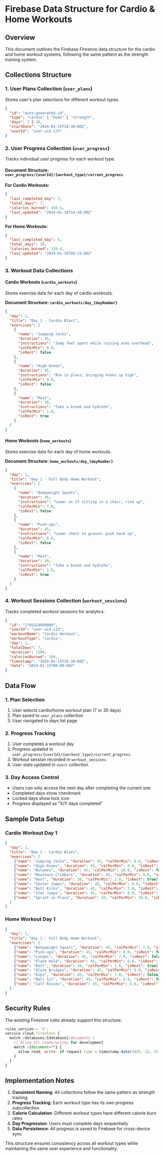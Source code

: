 # Firebase Data Structure for Cardio & Home Workouts

## Overview
This document outlines the Firebase Firestore data structure for the cardio and home workout systems, following the same pattern as the strength training system.

## Collections Structure

### 1. User Plans Collection (`user_plans`)
Stores user's plan selections for different workout types.

```json
{
  "id": "auto-generated-id",
  "type": "cardio" | "home" | "strength",
  "days": 7 | 30,
  "startDate": "2024-01-15T10:30:00Z",
  "userId": "user-uid-123"
}
```

### 2. User Progress Collection (`user_progress`)
Tracks individual user progress for each workout type.

#### Document Structure: `user_progress/{userId}/{workout_type}/current_progress`

**For Cardio Workouts:**
```json
{
  "last_completed_day": 3,
  "total_days": 7,
  "calories_burned": 450.5,
  "last_updated": "2024-01-18T14:30:00Z"
}
```

**For Home Workouts:**
```json
{
  "last_completed_day": 5,
  "total_days": 30,
  "calories_burned": 320.0,
  "last_updated": "2024-01-20T09:15:00Z"
}
```

### 3. Workout Data Collections

#### Cardio Workouts (`cardio_workouts`)
Stores exercise data for each day of cardio workouts.

**Document Structure: `cardio_workouts/day_{dayNumber}`**

```json
{
  "day": 1,
  "title": "Day 1 - Cardio Blast",
  "exercises": [
    {
      "name": "Jumping Jacks",
      "duration": 45,
      "instructions": "Jump feet apart while raising arms overhead",
      "calPerMin": 8.0,
      "isRest": false
    },
    {
      "name": "High Knees",
      "duration": 45,
      "instructions": "Run in place, bringing knees up high",
      "calPerMin": 9.0,
      "isRest": false
    },
    {
      "name": "Rest",
      "duration": 30,
      "instructions": "Take a break and hydrate",
      "calPerMin": 1.0,
      "isRest": true
    }
  ]
}
```

#### Home Workouts (`home_workouts`)
Stores exercise data for each day of home workouts.

**Document Structure: `home_workouts/day_{dayNumber}`**

```json
{
  "day": 1,
  "title": "Day 1 - Full Body Home Workout",
  "exercises": [
    {
      "name": "Bodyweight Squats",
      "duration": 45,
      "instructions": "Lower as if sitting in a chair, rise up",
      "calPerMin": 7.0,
      "isRest": false
    },
    {
      "name": "Push-ups",
      "duration": 45,
      "instructions": "Lower chest to ground, push back up",
      "calPerMin": 8.0,
      "isRest": false
    },
    {
      "name": "Rest",
      "duration": 30,
      "instructions": "Take a break and hydrate",
      "calPerMin": 1.0,
      "isRest": true
    }
  ]
}
```

### 4. Workout Sessions Collection (`workout_sessions`)
Tracks completed workout sessions for analytics.

```json
{
  "id": "1705324800000",
  "userId": "user-uid-123",
  "workoutName": "Cardio Workout",
  "workoutType": "cardio",
  "day": 1,
  "totalDays": 7,
  "duration": 1200,
  "caloriesBurned": 160,
  "timestamp": "2024-01-15T10:30:00Z",
  "date": "2024-01-15T00:00:00Z"
}
```

## Data Flow

### 1. Plan Selection
1. User selects cardio/home workout plan (7 or 30 days)
2. Plan saved to `user_plans` collection
3. User navigated to days list page

### 2. Progress Tracking
1. User completes a workout day
2. Progress updated in `user_progress/{userId}/{workout_type}/current_progress`
3. Workout session recorded in `workout_sessions`
4. User stats updated in `users` collection

### 3. Day Access Control
- Users can only access the next day after completing the current one
- Completed days show checkmark
- Locked days show lock icon
- Progress displayed as "X/Y days completed"

## Sample Data Setup

### Cardio Workout Day 1
```json
{
  "day": 1,
  "title": "Day 1 - Cardio Blast",
  "exercises": [
    {"name": "Jumping Jacks", "duration": 45, "calPerMin": 8.0, "isRest": false},
    {"name": "High Knees", "duration": 45, "calPerMin": 9.0, "isRest": false},
    {"name": "Burpees", "duration": 45, "calPerMin": 10.0, "isRest": false},
    {"name": "Mountain Climbers", "duration": 45, "calPerMin": 9.0, "isRest": false},
    {"name": "Rest", "duration": 30, "calPerMin": 1.0, "isRest": true},
    {"name": "Skater Jumps", "duration": 45, "calPerMin": 8.0, "isRest": false},
    {"name": "Butt Kicks", "duration": 45, "calPerMin": 7.0, "isRest": false},
    {"name": "Star Jumps", "duration": 45, "calPerMin": 8.0, "isRest": false},
    {"name": "Sprint in Place", "duration": 45, "calPerMin": 10.0, "isRest": false}
  ]
}
```

### Home Workout Day 1
```json
{
  "day": 1,
  "title": "Day 1 - Full Body Home Workout",
  "exercises": [
    {"name": "Bodyweight Squats", "duration": 45, "calPerMin": 7.0, "isRest": false},
    {"name": "Push-ups", "duration": 45, "calPerMin": 8.0, "isRest": false},
    {"name": "Lunges", "duration": 45, "calPerMin": 7.0, "isRest": false},
    {"name": "Plank Hold", "duration": 45, "calPerMin": 6.0, "isRest": false},
    {"name": "Rest", "duration": 30, "calPerMin": 1.0, "isRest": true},
    {"name": "Glute Bridges", "duration": 45, "calPerMin": 6.0, "isRest": false},
    {"name": "Dips", "duration": 45, "calPerMin": 7.0, "isRest": false},
    {"name": "Wall Sit", "duration": 45, "calPerMin": 6.0, "isRest": false},
    {"name": "Calf Raises", "duration": 45, "calPerMin": 5.0, "isRest": false}
  ]
}
```

## Security Rules

The existing Firestore rules already support this structure:

```javascript
rules_version = '2';
service cloud.firestore {
  match /databases/{database}/documents {
    // Allow all reads/writes for development
    match /{document=**} {
      allow read, write: if request.time < timestamp.date(2025, 12, 31);
    }
  }
}
```

## Implementation Notes

1. **Consistent Naming**: All collections follow the same pattern as strength training
2. **Progress Tracking**: Each workout type has its own progress subcollection
3. **Calorie Calculation**: Different workout types have different calorie burn rates
4. **Day Progression**: Users must complete days sequentially
5. **Data Persistence**: All progress is saved to Firebase for cross-device sync

This structure ensures consistency across all workout types while maintaining the same user experience and functionality.
